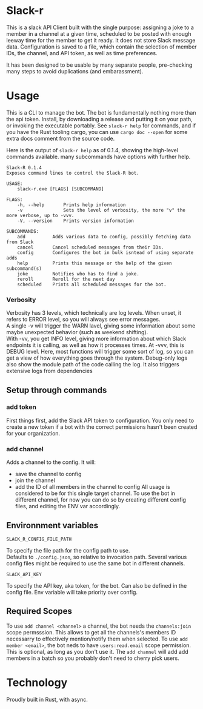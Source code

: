 # Slack-r
This is a slack API Client built with the single purpose: assigning a joke to a member in a channel at a given time, scheduled to be posted with enough leeway time for the member to get it ready.
It does not store Slack message data. 
Configuration is saved to a file, which contain the selection of member IDs, the channel, and API token, as well as time preferences.

It has been designed to be usable by many separate people, pre-checking many steps to avoid duplications (and embarassment).

# Usage
This is a CLI to manage the bot. The bot is fundamentally nothing more than the api token.
Install, by downloading a release and putting it on your path, or invoking the executable portably.
See `slack-r help` for commands, and if you have the Rust tooling cargo, you can use `cargo doc --open` for some extra docs comment from the source code.

Here is the output of `slack-r help` as of 0.1.4, showing the high-level commands available. many subcommands have options with further help.
```
Slack-R 0.1.4
Exposes command lines to control the Slack-R bot.

USAGE:
    slack-r.exe [FLAGS] [SUBCOMMAND]

FLAGS:
    -h, --help       Prints help information
    -v               Sets the level of verbosity, the more "v" the more verbose, up to -vvv.
    -V, --version    Prints version information

SUBCOMMANDS:
    add          Adds various data to config, possibly fetching data from Slack
    cancel       Cancel scheduled messages from their IDs.
    config       Configures the bot in bulk isntead of using separate adds
    help         Prints this message or the help of the given subcommand(s)
    joke         Notifies who has to find a joke.
    reroll       Reroll for the next day
    scheduled    Prints all scheduled messages for the bot.
```

### Verbosity
Verbosity has 3 levels, which technically are log levels.
When unset, it refers to ERROR level, so you will always see error messages.  
A single -v will trigger the WARN lavel, giving some information about some maybe unexpected behavior (such as weekend shifting).  
With -vv, you get INFO level, giving more information about which Slack endpoints it is calling, as well as how it processes times.
At -vvv, this is DEBUG level. Here, most functions will trigger some sort of log, so you can get a view of how everything goes through the system. Debug-only logs also show the module path of the code calling the log. It also triggers extensive logs from dependencies 

## Setup through commands
### add token <token>
First things first, add the Slack API token to configuration.
You only need to create a new token if a bot with the correct permissions hasn't been created for your organization.

### add channel
Adds a channel to the config.
It will:
- save the channel to config
- join the channel
- add the ID of all members in the channel to config
All usage is considered to be for this single target channel.
To use the bot in different channel, for now you can do so by creating different config files, and editing the ENV var accordingly.

## Environnment variables
```
SLACK_R_CONFIG_FILE_PATH
``` 
To specify the file path for the config path to use.  
Defaults to `./config.json`, so relative to invocation path.
Several various config files might be required to use the same bot in different channels.

```
SLACK_API_KEY
```
To specify the API key, aka token, for the bot.
Can also be defined in the config file. Env variable will take priority over config.



## Required Scopes

To use `add channel <channel>` a channel, the bot needs the `channels:join` scope permsssion. This allows to get all the channels's members ID necessarry to effectively mention/notify them when selected.
To use `add member <email>`, the bot neds to have `users:read.email` scope permission. This is optional, as long as you don't use it. The `add channel` will add add members in a batch so you probably don't need to cherry pick users.

# Technology
Proudly built in Rust, with async.